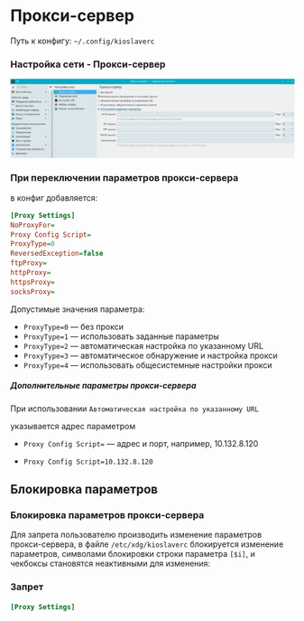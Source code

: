 # Прокси-сервер

Путь к конфигу: `~/.config/kioslaverc`

### Настройка сети - Прокси-сервер

![""](../img/20230731_103746.png "")

### При переключении параметров прокси-сервера

в конфиг добавляется:

```ini
[Proxy Settings]
NoProxyFor=
Proxy Config Script=
ProxyType=0
ReversedException=false
ftpProxy=
httpProxy=
httpsProxy=
socksProxy=
```

Допустимые значения параметра:

* `ProxyType=0` — без прокси
* `ProxyType=1` — использовать заданные параметры
* `ProxyType=2` — автоматическая настройка по указанному URL
* `ProxyType=3` — автоматическое обнаружение и настройка прокси
* `ProxyType=4` — использовать общесистемные настройки прокси

##### Дополнительные параметры прокси-сервера

При использовании `Автоматическая настройка по указанному URL`

указывается адрес параметром

* `Proxy Config Script=` — адрес и порт, например, 10.132.8.120

* `Proxy Config Script=10.132.8.120`



## Блокировка параметров

### Блокировка параметров прокси-сервера

Для запрета пользователю производить изменение параметров прокси-сервера, в файле `/etc/xdg/kioslaverc` блокируется изменение параметров, символами блокировки строки параметра `[$i]`, и чекбоксы становятся неактивными для изменения:

### Запрет

```ini
[Proxy Settings]
```
